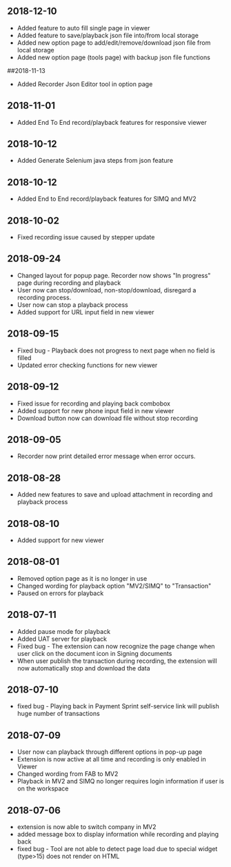 ## 2018-12-10
* Added feature to auto fill single page in viewer
* Added feature to save/playback json file into/from local storage
* Added new option page to add/edit/remove/download json file from local storage
* Added new option page (tools page) with backup json file functions

##2018-11-13
* Added Recorder Json Editor tool in option page

## 2018-11-01
* Added End To End record/playback features for responsive viewer

## 2018-10-12
* Added Generate Selenium java steps from json feature

## 2018-10-12
* Added End to End record/playback features for SIMQ and MV2

## 2018-10-02
* Fixed recording issue caused by stepper update

## 2018-09-24
* Changed layout for popup page. Recorder now shows "In progress" page during recording and playback
* User now can stop/download, non-stop/download, disregard a recording process.
* User now can stop a playback process
* Added support for URL input field in new viewer

## 2018-09-15
* Fixed bug - Playback does not progress to next page when no field is filled
* Updated error checking functions for new viewer

## 2018-09-12
* Fixed issue for recording and playing back combobox
* Added support for new phone input field in new viewer
* Download button now can download file without stop recording

## 2018-09-05
* Recorder now print detailed error message when error occurs.

## 2018-08-28
* Added new features to save and upload attachment in recording and playback process

## 2018-08-10
* Added support for new viewer

## 2018-08-01

* Removed option page as it is no longer in use
* Changed wording for playback option "MV2/SIMQ" to "Transaction"
* Paused on errors for playback

## 2018-07-11

* Added pause mode for playback
* Added UAT server for playback
* Fixed bug - The extension can now recognize the page change when user click on the document icon in Signing documents
* When user publish the transaction during recording, the extension will now automatically stop and download the data

## 2018-07-10

* fixed bug - Playing back in Payment Sprint self-service link will publish huge number of transactions

## 2018-07-09

* User now can playback through different options in pop-up page
* Extension is now active at all time and recording is only enabled in Viewer
* Changed wording from FAB to MV2
* Playback in MV2 and SIMQ no longer requires login information if user is on the workspace

## 2018-07-06

* extension is now able to switch company in MV2 
* added message box to display information while recording and playing back
* fixed bug - Tool are not able to detect page load due to special widget (type>15) does not render on HTML
